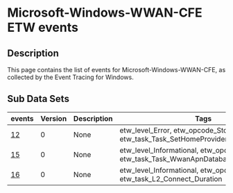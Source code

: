 # Microsoft-Windows-WWAN-CFE ETW events

## Description
This page contains the list of events for Microsoft-Windows-WWAN-CFE, as collected by the Event Tracing for Windows.

## Sub Data Sets
|events|Version|Description|Tags|
|---|---|---|---|
|[12](events/event-12.md)|0|None|etw_level_Error, etw_opcode_Stop, etw_task_Task_SetHomeProvider|
|[15](events/event-15.md)|0|None|etw_level_Informational, etw_opcode_Stop, etw_task_Task_WwanApnDatabaseParsingDuration|
|[16](events/event-16.md)|0|None|etw_level_Informational, etw_opcode_Stop, etw_task_L2_Connect_Duration|
